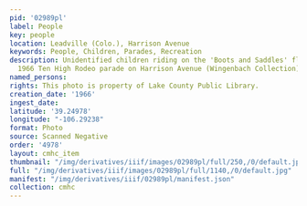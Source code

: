 ```yaml
---
pid: '02989pl'
label: People
key: people
location: Leadville (Colo.), Harrison Avenue
keywords: People, Children, Parades, Recreation
description: Unidentified children riding on the 'Boots and Saddles' float in the
  1966 Ten High Rodeo parade on Harrison Avenue (Wingenbach Collection)
named_persons: 
rights: This photo is property of Lake County Public Library.
creation_date: '1966'
ingest_date: 
latitude: '39.24978'
longitude: "-106.29238"
format: Photo
source: Scanned Negative
order: '4978'
layout: cmhc_item
thumbnail: "/img/derivatives/iiif/images/02989pl/full/250,/0/default.jpg"
full: "/img/derivatives/iiif/images/02989pl/full/1140,/0/default.jpg"
manifest: "/img/derivatives/iiif/02989pl/manifest.json"
collection: cmhc
---
```

